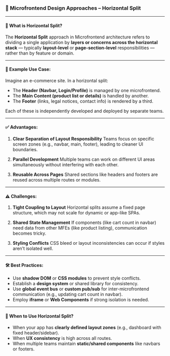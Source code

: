 ### 🧩 Microfrontend Design Approaches – **Horizontal Split**

---

#### 🔹 What is Horizontal Split?

The **Horizontal Split** approach in Microfrontend architecture refers to dividing a single application by **layers or concerns across the horizontal stack** — typically **layout-level** or **page-section-level** responsibilities — rather than by feature or domain.

---

#### 🧱 Example Use Case:

Imagine an e-commerce site. In a horizontal split:

* The **Header (Navbar, Login/Profile)** is managed by one microfrontend.
* The **Main Content (product list or details)** is handled by another.
* The **Footer** (links, legal notices, contact info) is rendered by a third.

Each of these is independently developed and deployed by separate teams.

---

#### ✅ Advantages:

1. **Clear Separation of Layout Responsibility**
   Teams focus on specific screen zones (e.g., navbar, main, footer), leading to cleaner UI boundaries.

2. **Parallel Development**
   Multiple teams can work on different UI areas simultaneously without interfering with each other.

3. **Reusable Across Pages**
   Shared sections like headers and footers are reused across multiple routes or modules.

---

#### ⚠️ Challenges:

1. **Tight Coupling to Layout**
   Horizontal splits assume a fixed page structure, which may not scale for dynamic or app-like SPAs.

2. **Shared State Management**
   If components (like cart count in navbar) need data from other MFEs (like product listing), communication becomes tricky.

3. **Styling Conflicts**
   CSS bleed or layout inconsistencies can occur if styles aren’t isolated well.

---

#### 🛠 Best Practices:

* Use **shadow DOM** or **CSS modules** to prevent style conflicts.
* Establish a **design system** or shared library for consistency.
* Use **global event bus** or **custom pub/sub** for inter-microfrontend communication (e.g., updating cart count in navbar).
* Employ **iframe** or **Web Components** if strong isolation is needed.

---

#### 📌 When to Use Horizontal Split?

* When your app has **clearly defined layout zones** (e.g., dashboard with fixed header/sidebar).
* When **UX consistency** is high across all routes.
* When multiple teams maintain **static/shared components** like navbars or footers.

